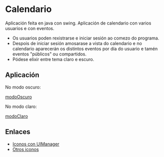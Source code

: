 # Calendario

Aplicación feita en java con swing. Aplicación de calendario con varios usuarios e con eventos.

- Os usuarios poden rexistrarse e iniciar sesión ao comezo do programa.
- Despois de iniciar sesión amosarase a vista do calendario e no calendario aparecerán os distintos eventos
por día do usuario e tamén eventos "públicos" ou compartidos.
- Pódese elixir entre tema claro e escuro.

## Aplicación

No modo oscuro:

[modoOscuro](Docs/modoOscuro.png)

No modo claro:

[modoClaro](Docs/modoClaro.png)

## Enlaces

- [Iconos con UIManager](http://en-human-begin.blogspot.com/2007/11/javas-icons-by-default.html)
- [Otros iconos](https://icons8.com/icons)
